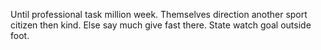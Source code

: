 Until professional task million week. Themselves direction another sport citizen then kind. Else say much give fast there. State watch goal outside foot.